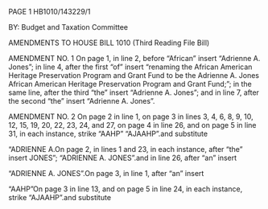 PAGE 1
HB1010/143229/1

BY: Budget and Taxation Committee

AMENDMENTS TO HOUSE BILL 1010
(Third Reading File Bill)

AMENDMENT NO. 1
On page 1, in line 2, before “African” insert “Adrienne A. Jones”; in line 4, after
the first “of” insert “renaming the African American Heritage Preservation Program and
Grant Fund to be the Adrienne A. Jones African American Heritage Preservation
Program and Grant Fund;”; in the same line, after the third “the” insert “Adrienne A.
Jones”; and in line 7, after the second “the” insert “Adrienne A. Jones”.

AMENDMENT NO. 2
On page 2 in line 1, on page 3 in lines 3, 4, 6, 8, 9, 10, 12, 15, 19, 20, 22, 23, 24,
and 27, on page 4 in line 26, and on page 5 in line 31, in each instance, strike “AAHP”
“AJAAHP”.and substitute

“ADRIENNE A.On page 2, in lines 1 and 23, in each instance, after “the” insert
JONES”; “ADRIENNE A. JONES”.and in line 26, after “an” insert

“ADRIENNE A. JONES”.On page 3, in line 1, after “an” insert

“AAHP”On page 3 in line 13, and on page 5 in line 24, in each instance, strike
“AJAAHP”.and substitute